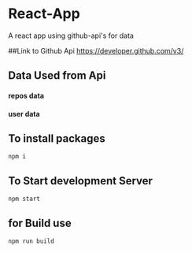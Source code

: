 # React-App
A react app using github-api's for data

##Link to Github Api
https://developer.github.com/v3/

## Data Used from Api
#### repos data
#### user data
## To install packages
```
npm i
```

## To Start development Server
```
npm start
```
## for Build use

```
npm run build
```
